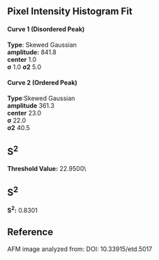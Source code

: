 ## Pixel Intensity Histogram Fit

#### Curve 1 (Disordered Peak)
**Type**: Skewed Gaussian\
**amplitude:** 841.8\
**center** 1.0\
**σ** 1.0
**σ2** 5.0


#### Curve 2 (Ordered Peak)
**Type**:Skewed Gaussian\
**amplitude** 361.3\
**center** 23.0\
**σ** 22.0\
**σ2** 40.5


## S<sup>2</sup>
**Threshold Value:** 22.9500\
## S<sup>2</sup>
**S<sup>2</sup>:** 0.8301










## Reference
AFM image analyzed from:
DOI: 10.33915/etd.5017

 
